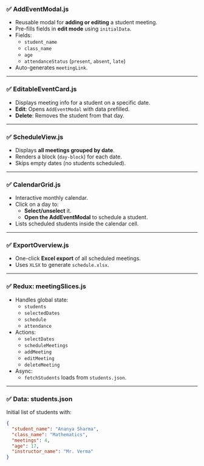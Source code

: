 ### ✅ AddEventModal.js
- Reusable modal for **adding or editing** a student meeting.
- Pre-fills fields in **edit mode** using `initialData`.
- Fields:
  - `student_name`
  - `class_name`
  - `age`
  - `attendanceStatus` (`present`, `absent`, `late`)
- Auto-generates `meetingLink`.

---

### ✅ EditableEventCard.js
- Displays meeting info for a student on a specific date.
- **Edit**: Opens `AddEventModal` with data prefilled.
- **Delete**: Removes the student from that day.

---

### ✅ ScheduleView.js
- Displays **all meetings grouped by date**.
- Renders a block (`day-block`) for each date.
- Skips empty dates (no students scheduled).

---

### ✅ CalendarGrid.js
- Interactive monthly calendar.
- Click on a day to:
  - **Select/unselect** it.
  - **Open the AddEventModal** to schedule a student.
- Lists scheduled students inside the calendar cell.

---

### ✅ ExportOverview.js
- One-click **Excel export** of all scheduled meetings.
- Uses `XLSX` to generate `schedule.xlsx`.

---

### ✅ Redux: meetingSlices.js
- Handles global state:
  - `students`
  - `selectedDates`
  - `schedule`
  - `attendance`
- Actions:
  - `selectDates`
  - `scheduleMeetings`
  - `addMeeting`
  - `editMeeting`
  - `deleteMeeting`
- Async:
  - `fetchStudents` loads from `students.json`.

---

### ✅ Data: students.json
Initial list of students with:
```json
{
  "student_name": "Ananya Sharma",
  "class_name": "Mathematics",
  "meetings": 4,
  "age": 17,
  "instructor_name": "Mr. Verma"
}
